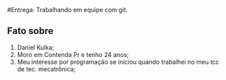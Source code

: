 #Entrega: Trabalhando em equipe com git.

## Fato sobre <Daniel Kulka>

1. Daniel Kulka;
2. Moro em Contenda Pr e tenho 24 anos;
3. Meu interesse por programação se iniciou quando trabalhei no meu tcc de tec. mecatrônica;